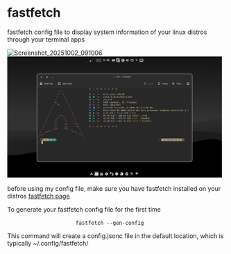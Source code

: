 # fastfetch
  fastfetch config file to display system information of your linux distros through your terminal apps

<img width="989" height="558" alt="Screenshot_20251002_091006" src="https://github.com/user-attachments/assets/0d55a85c-d9bc-46fc-9c4a-5d816545ce6a" />

<img width="495" height="279" alt="preview2" src="https://github.com/ariefsultan/fastfetch/blob/main/preview/preview2.png" />

before using my config file, make sure you have fastfetch installed on your distros
 [fastfetch page](https://github.com/fastfetch-cli/fastfetch) 

To generate your fastfetch config file for the first time 

                          fastfetch --gen-config
                          
This command will create a config.jsonc file in the default location, which is typically ~/.config/fastfetch/
